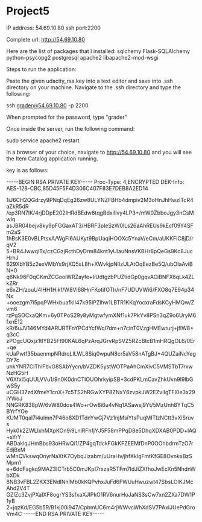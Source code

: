 # Project5

IP address: 54.69.10.80
ssh port:2200

Complete url: http://54.69.10.80

Here are the list of packages that I installed:
sqlchemy
Flask-SQLAlchemy
python-psycopg2
postgresql
apache2
libapache2-mod-wsgi

Steps to run the application:

Paste the given udacity_rsa.key into a text editor and save into .ssh directory on your machine.
Navigate to the .ssh directory and type the following:

ssh grader@54.69.10.80 -p 2200

When prompted for the password, type "grader"

Once inside the server, run the following command:

sudo service apache2 restart

In a browser of your choice, navigate to http://54.69.10.80 and you will see the Item Catalog application running.

key is as follows:

-----BEGIN RSA PRIVATE KEY-----
Proc-Type: 4,ENCRYPTED
DEK-Info: AES-128-CBC,85D45F5F4D306C407F83E7DEB8A2ED14

1iJ6CH2QGdrzy9PNqDqEg26zw8ULYNZFBHb4dmpiv2M3oHnJhHwzITcR4aZkR5dR
/ep3RN7IK/4rjDDpE202IHRdBEdw6tqgBdxiIlvy4LP3+/mW0ZbboJgy3nCsMwlq
asJBR04bejv8ky9pFGGaxAT3/HBRF3pleSzW0lLs26aAhREUs9kEcf09Y4SFm2aS
1hBsK3E0vBLPtsxA/WgFI6AUKyt9BpUaqiHOOXc5YnaV/eCm/aUKKFiC8jD/rqV2
5+BR4JwwqiTx/czCGzjRcthDyDrm84knt1yUlauNnsVKBHr8pQeGs9Kc8JucHrhJ
629XbYB5z2exVMbYs9rjXQ5sL8h+XWvkjpNlIzULAtOqEezBe5Q/ubOIaAviBN+0
q6Nk96F0qCKmZCGooiWRZayfe+IiUdtgzbPUZtidGp0gqvACiBNFX6qLk4ZLkZRr
e6xZH/zouU4lHH1Hikf/W8Vl68HnFKotifOTIr/nF7UDUVWi6/FXO8q7E94p34Nx
+ooezgm7i5pqPWHxbuafklI47k95IPZlhw1LBTR1KKqYocxraFdsKCyHMQw/Zvm6
rzPgSOCxaQKm+6y0TPoS29y8yMgtwfymXNf1uk7PkYv8PSn3qZ9o6UryM6fxnE12
kR/6uJV146MYd4ARURTFnYPCdYcfWql7dm+n7clnT0VzgHMEwturj+jflW8+q3cC
zPOgcUQxjz1tlYB25Ft90KAL6qPzArqJGrvRpSVZ5RZcBtcB1mHRQgOL6/0Er+qe
kUaPwtf35baenmpNRdrqLlLWL8Siq0wpuN8cr5aV58nATgBJ+4QUZaiNcYegDY7c
unkYNR7ClThiFbvG8SAbYycn/bVZDK5ystWOTPaAhCmXivC5VMSTbT7rxwNzHG5H
V6Xfxl5qUULVVu1/9n0K0dnCTIOUOhrkyipSB+3cdPKLmCavZhkUvn9I9lbGwS5y
uCGH37zdXfmeY1cnX+7c5TS2hRGwXYP8ZNxY6zvpkJW2EZvIIgTFI0e3x29IYWoJ
NNGRK838pW/6vW80dos4Wo+rOw8i6u4vNq1ASawsj9Yt/5MzUnh8YTqC5BYrfYOe
KUMT0qal7i4ulmn7P46o8XD1TdnYwGj7Vz1njMsiYtsPuqMITIzNCtt3vXiSruvs
Hyk0k2ZWLIxhMXpKOn9i9LnlRFhfjYJ5F58mPPqD8e5DhqXDXAB0PDD+lAQ+sYrY
ABDaklqJHmBbs93oHRwQi1/ZP4gqTdckFGkKFZEEMfDnP0OOhbdrmTzO7rEdjBxM
wMnQVkswqOnyrNaXtK7OybqJizabm/uUraHv/jhfKkIgFmtKfGE8OvnkxBzSMpm1
e+6ddFagkq9MAZ3ICTrb5C0mJKpI7rxzaR5TFm7IdJiZXfhoJwEcXn5NhdnWbXDk
8NB3vFBL2ZKX3ENdINhlMb0kKQPvhxJuFd6FWUuHwuzwt47SbsLOlKJMcAhd2V4T
GZlZc3ZvjPXaIXF8ogrYS3sfxaXJIPkO1RV6nurHoJaNS3sCw7xn2ZXa7DW1P1yB
2+jqzKd/EG5b5R/B1kj00i947/CpbmUC6m4rjWWvcWhXdSV7PAxIJUePdGroVm4C
-----END RSA PRIVATE KEY-----





